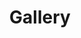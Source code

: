 ---
layout: splash
title: "Gallery"
permalink: /gallery/
author_profile: false
collections:
  portfolio:
    output: true
    permalink: /:collection/:path/
---